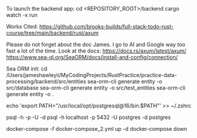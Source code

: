 To launch the backend app:
  cd <REPOSITORY_ROOT>/backend
  cargo watch -x run

Works Cited:
https://github.com/brooks-builds/full-stack-todo-rust-course/tree/main/backend/rust/axum

Please do not forget about the doc James.
I go to AI and Google way too fast a lot of the time.
Look at the docs:
https://docs.rs/axum/latest/axum/
https://www.sea-ql.org/SeaORM/docs/install-and-config/connection/

Sea ORM init:
cd /Users/jameshawleyii/MyCodingProjects/RustPractice/practice-data-processing/backend/src/entities
sea-orm-cli generate entity -o src/database
sea-orm-cli generate entity -o src/test_entities
sea-orm-cli generate entity -o .

echo 'export PATH="/usr/local/opt/postgresql@16/bin:$PATH"' >> ~/.zshrc

psql -h <hostname> -p <port> -U <username> -d <database>
psql -h localhost -p 5432 -U postgres -d postgres

docker-compose -f docker-compose_2.yml up -d
docker-compose down


































